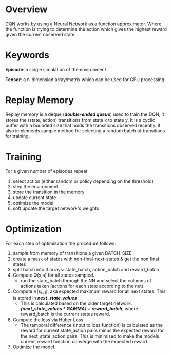 # Overview

DQN works by using a Neural Network as a function approximator. Where the function is trying to determine the action which gives the highest reward given the current observed state.

# Keywords
**Episode**: a single simulation of the environment

**Tensor**: a n-dimension array/matrix which can be used for GPU processing

# Replay Memory

Replay memory is a deque (***double-ended queue***) used to train the DQN, it stores the (state, action) transitions from state x to state y. It is a cyclic buffer with a bounded size that holds the transitions observed recently. It also implements sample method for selecting a random batch of transitions for training.

# Training

For a given number of episodes repeat
1. select action (either random or policy depending on the threshold)
2. step the environment
3. store the transition in the memory
4. update current state
5. optimize the model
6. soft update the target network's weights

# Optimization
For each step of optimization the procedure follows:
1. sample from memory of transitions a given BATCH_SIZE
2. create a mask of states with non-final-next-states & get the non final states
3. split batch into 3 arrays: state_batch, action_batch and reward_batch
4. Compute Q(s,a) for all states sampled.
    - run the state_batch through the NN and select the columns of actions taken (actions for each state according to the net).
5. Compute V(s<sub>t+1</sub>), aka expected maximum reward for all next states. This is stored in ***next_state_values***
    - This is calculated based on the older target network. ***(next_state_values * GAMMA) + reward_batch***, where reward_batch is the current states reward.
6. Compute the loss via Huber Loss
    - The temporal difference (input to loss function) is calculated as the reward for current state_action pairs minus the expected reward for the next_state_action pairs. This is minimised to make the models current reward function converge with the expected reward.
7. Optimize the model.